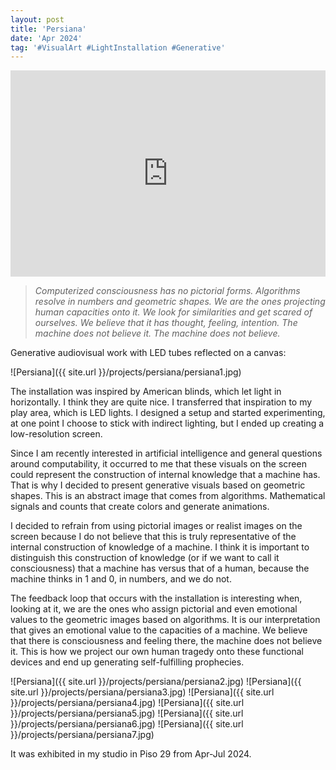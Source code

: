 ```yaml
---
layout: post
title: 'Persiana'
date: 'Apr 2024'
tag: '#VisualArt #LightInstallation #Generative'
---
```

<iframe width="100%" height="330" src="https://www.youtube.com/embed/EmkWHASIPs8" frameborder="0" allowfullscreen></iframe>

>*Computerized consciousness has no pictorial forms. Algorithms resolve in numbers and geometric shapes. We are the ones projecting human capacities onto it. We look for similarities and get scared of ourselves. We believe that it has thought, feeling, intention. The machine does not believe it. The machine does not believe.*

Generative audiovisual work with LED tubes reflected on a canvas:

![Persiana]({{ site.url }}/projects/persiana/persiana1.jpg)

The installation was inspired by American blinds, which let light in horizontally. I think they are quite nice. 
I transferred that inspiration to my play area, which is LED lights. I designed a setup and started experimenting, at one point I choose to stick with indirect lighting, but I ended up creating a low-resolution screen.

Since I am recently interested in artificial intelligence and general questions around computability, it occurred to me that these visuals on the screen could represent the construction of internal knowledge that a machine has. That is why I decided to present generative visuals based on geometric shapes. This is an abstract image that comes from algorithms. Mathematical signals and counts that create colors and generate animations.

I decided to refrain from using pictorial images or realist images on the screen because I do not believe that this is truly representative of the internal construction of knowledge of a machine. I think it is important to distinguish this construction of knowledge (or if we want to call it consciousness) that a machine has versus that of a human, because the machine thinks in 1 and 0, in numbers, and we do not.

The feedback loop that occurs with the installation is interesting when, looking at it, we are the ones who assign pictorial and even emotional values ​​to the geometric images based on algorithms. It is our interpretation that gives an emotional value to the capacities of a machine. We believe that there is consciousness and feeling there, the machine does not believe it. This is how we project our own human tragedy onto these functional devices and end up generating self-fulfilling prophecies.

![Persiana]({{ site.url }}/projects/persiana/persiana2.jpg)
![Persiana]({{ site.url }}/projects/persiana/persiana3.jpg)
![Persiana]({{ site.url }}/projects/persiana/persiana4.jpg)
![Persiana]({{ site.url }}/projects/persiana/persiana5.jpg)
![Persiana]({{ site.url }}/projects/persiana/persiana6.jpg)
![Persiana]({{ site.url }}/projects/persiana/persiana7.jpg)

It was exhibited in my studio in Piso 29 from Apr-Jul 2024.
